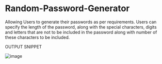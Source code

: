 # Random-Password-Generator
Allowing Users to generate their passwords as per requirements. Users can specify the length of the password, along with the special characters, digits and letters that are not to be included in the 
password along with number of these characters to be included.

OUTPUT SNIPPET

![image](https://user-images.githubusercontent.com/80278397/215344953-4858683e-5833-4724-b895-a700452b9ad0.png)
